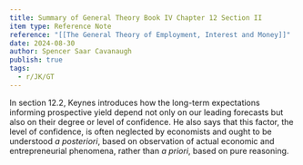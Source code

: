 ```yaml
---
title: Summary of General Theory Book IV Chapter 12 Section II
item type: Reference Note
reference: "[[The General Theory of Employment, Interest and Money]]"
date: 2024-08-30
author: Spencer Saar Cavanaugh
publish: true
tags:
  - r/JK/GT
---
```

In section 12.2, Keynes introduces how the long-term expectations informing prospective yield depend not only on our leading forecasts but also on their degree or level of confidence. He also says that this factor, the level of confidence, is often neglected by economists and ought to be understood *a posteriori*, based on observation of actual economic and entrepreneurial phenomena, rather than *a priori*, based on pure reasoning.